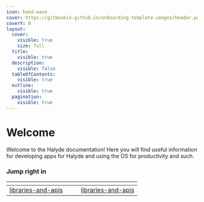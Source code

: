 ```yaml
---
icon: hand-wave
cover: https://gitbookio.github.io/onboarding-template-images/header.png
coverY: 0
layout:
  cover:
    visible: true
    size: full
  title:
    visible: true
  description:
    visible: false
  tableOfContents:
    visible: true
  outline:
    visible: true
  pagination:
    visible: true
---
```


# Welcome

Welcome to the Halyde documentation! Here you will find useful information for developing apps for Halyde and using the OS for productivity and such.

### Jump right in

<table data-view="cards"><thead><tr><th data-type="content-ref"></th><th data-hidden data-card-cover data-type="files"></th><th data-hidden></th><th data-hidden data-card-target data-type="content-ref"></th></tr></thead><tbody><tr><td><a href="../libraries-and-apis/">libraries-and-apis</a></td><td></td><td></td><td><a href="../libraries-and-apis/">libraries-and-apis</a></td></tr></tbody></table>


